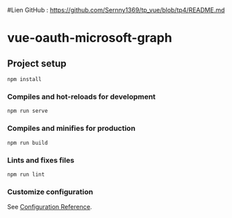 #Lien GitHub :
https://github.com/Sernny1369/tp_vue/blob/tp4/README.md

# vue-oauth-microsoft-graph

## Project setup
```
npm install
```

### Compiles and hot-reloads for development
```
npm run serve
```

### Compiles and minifies for production
```
npm run build
```

### Lints and fixes files
```
npm run lint
```

### Customize configuration
See [Configuration Reference](https://cli.vuejs.org/config/).
